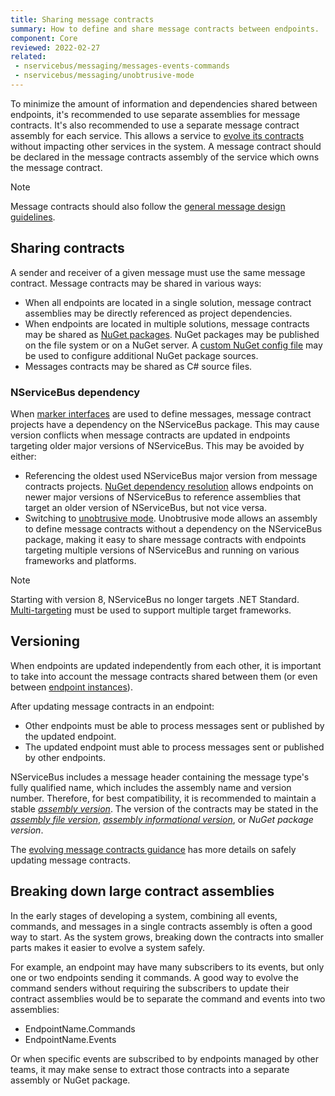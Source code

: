```yaml
---
title: Sharing message contracts
summary: How to define and share message contracts between endpoints.
component: Core
reviewed: 2022-02-27
related:
 - nservicebus/messaging/messages-events-commands
 - nservicebus/messaging/unobtrusive-mode
---
```


To minimize the amount of information and dependencies shared between endpoints, it's recommended to use separate assemblies for message contracts. It's also recommended to use a separate message contract assembly for each service. This allows a service to [evolve its contracts](/nservicebus/messaging/evolving-contracts.md) without impacting other services in the system. A message contract should be declared in the message contracts assembly of the service which owns the message contract.

> [!NOTE]
> Message contracts should also follow the [general message design guidelines](/nservicebus/messaging/messages-events-commands.md#designing-messages).

## Sharing contracts

A sender and receiver of a given message must use the same message contract. Message contracts may be shared in various ways:

* When all endpoints are located in a single solution, message contract assemblies may be directly referenced as project dependencies.
* When endpoints are located in multiple solutions, message contracts may be shared as [NuGet packages](https://docs.microsoft.com/en-us/nuget/create-packages/creating-a-package-msbuild). NuGet packages may be published on the file system or on a NuGet server. A [custom NuGet config file](https://docs.microsoft.com/en-us/nuget/reference/nuget-config-file) may be used to configure additional NuGet package sources.
* Messages contracts may be shared as C# source files.

### NServiceBus dependency

When [marker interfaces](/nservicebus/messaging/messages-events-commands.md#identifying-messages-marker-interfaces) are used to define messages, message contract projects have a dependency on the NServiceBus package. This may cause version conflicts when message contracts are updated in endpoints targeting older major versions of NServiceBus. This may be avoided by either:

* Referencing the oldest used NServiceBus major version from message contracts projects. [NuGet dependency resolution](https://docs.microsoft.com/en-us/nuget/concepts/dependency-resolution) allows endpoints on newer major versions of NServiceBus to reference assemblies that target an older version of NServiceBus, but not vice versa.
* Switching to [unobtrusive mode](/nservicebus/messaging/unobtrusive-mode.md). Unobtrusive mode allows an assembly to define message contracts without a dependency on the NServiceBus package, making it easy to share message contracts with endpoints targeting multiple versions of NServiceBus and running on various frameworks and platforms.

> [!NOTE]
> Starting with version 8, NServiceBus no longer targets .NET Standard. [Multi-targeting](https://docs.microsoft.com/en-us/dotnet/standard/library-guidance/cross-platform-targeting#multi-targeting) must be used to support multiple target frameworks.

## Versioning

When endpoints are updated independently from each other, it is important to take into account the message contracts shared between them (or even between [endpoint instances](/nservicebus/endpoints/)).

After updating message contracts in an endpoint:

* Other endpoints must be able to process messages sent or published by the updated endpoint.
* The updated endpoint must able to process messages sent or published by other endpoints.

NServiceBus includes a message header containing the message type's fully qualified name, which includes the assembly name and version number. Therefore, for best compatibility, it is recommended to maintain a stable [*assembly version*](https://docs.microsoft.com/en-us/dotnet/standard/library-guidance/versioning#assembly-version). The version of the contracts may be stated in the [*assembly file version*](https://docs.microsoft.com/en-us/dotnet/standard/library-guidance/versioning#assembly-file-version), [*assembly informational version*](https://docs.microsoft.com/en-us/dotnet/standard/library-guidance/versioning#assembly-informational-version), or *NuGet package version*.

The [evolving message contracts guidance](/nservicebus/messaging/evolving-contracts.md) has more details on safely updating message contracts.

## Breaking down large contract assemblies

In the early stages of developing a system, combining all events, commands, and messages in a single contracts assembly is often a good way to start. As the system grows, breaking down the contracts into smaller parts makes it easier to evolve a system safely.

For example, an endpoint may have many subscribers to its events, but only one or two endpoints sending it commands. A good way to evolve the command senders without requiring the subscribers to update their contract assemblies would be to separate the command and events into two assemblies:

* EndpointName.Commands
* EndpointName.Events

Or when specific events are subscribed to by endpoints managed by other teams, it may make sense to extract those contracts into a separate assembly or NuGet package.
